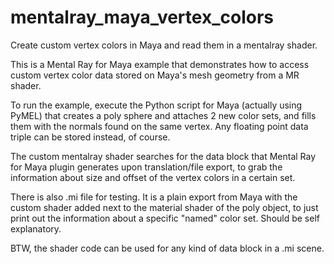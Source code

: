 # mentalray_maya_vertex_colors
Create custom vertex colors in Maya and read them in a mentalray shader.

This is a Mental Ray for Maya example that demonstrates how to access
custom vertex color data stored on Maya's mesh geometry from a MR shader.

To run the example, execute the Python script for Maya (actually using PyMEL)
that creates a poly sphere and attaches 2 new color sets, and fills them
with the normals found on the same vertex. Any floating point data triple
can be stored instead, of course.

The custom mentalray shader searches for the data block that Mental Ray for Maya
plugin generates upon translation/file export, to grab the information
about size and offset of the vertex colors in a certain set.

There is also .mi file for testing. It is a plain export from Maya with
the custom shader added next to the material shader of the poly object,
to just print out the information about a specific "named" color set.
Should be self explanatory.

BTW, the shader code can be used for any kind of data block in a .mi scene.
